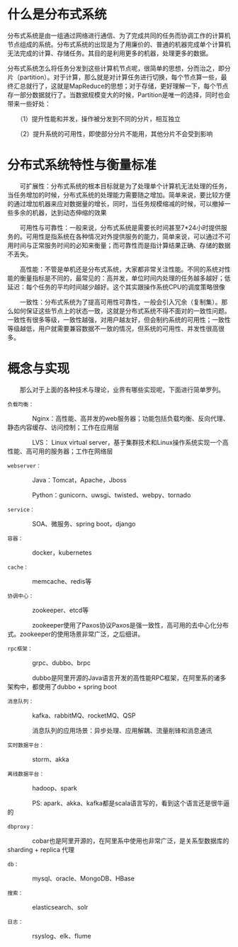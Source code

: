 # 什么是分布式系统

分布式系统是由一组通过网络进行通信、为了完成共同的任务而协调工作的计算机节点组成的系统。分布式系统的出现是为了用廉价的、普通的机器完成单个计算机无法完成的计算、存储任务。其目的是利用更多的机器，处理更多的数据。

分布式系统怎么将任务分发到这些计算机节点呢，很简单的思想，分而治之，即分片（partition）。对于计算，那么就是对计算任务进行切换，每个节点算一些，最终汇总就行了，这就是MapReduce的思想；对于存储，更好理解一下，每个节点存一部分数据就行了。当数据规模变大的时候，Partition是唯一的选择，同时也会带来一些好处：

　　（1）提升性能和并发，操作被分发到不同的分片，相互独立

　　（2）提升系统的可用性，即使部分分片不能用，其他分片不会受到影响

# 分布式系统特性与衡量标准

　　可扩展性：分布式系统的根本目标就是为了处理单个计算机无法处理的任务，当任务增加的时候，分布式系统的处理能力需要随之增加。简单来说，要比较方便的通过增加机器来应对数据量的增长，同时，当任务规模缩减的时候，可以撤掉一些多余的机器，达到动态伸缩的效果

　　可用性与可靠性：一般来说，分布式系统是需要长时间甚至7*24小时提供服务的。可用性是指系统在各种情况对外提供服务的能力，简单来说，可以通过不可用时间与正常服务时间的必知来衡量；而可靠性而是指计算结果正确、存储的数据不丢失。

　　高性能：不管是单机还是分布式系统，大家都非常关注性能。不同的系统对性能的衡量指标是不同的，最常见的：高并发，单位时间内处理的任务越多越好；低延迟：每个任务的平均时间越少越好。这个其实跟操作系统CPU的调度策略很像

　　一致性：分布式系统为了提高可用性可靠性，一般会引入冗余（复制集）。那么如何保证这些节点上的状态一致，这就是分布式系统不得不面对的一致性问题。一致性有很多等级，一致性越强，对用户越友好，但会制约系统的可用性；一致性等级越低，用户就需要兼容数据不一致的情况，但系统的可用性、并发性很高很多。

# 概念与实现

　　那么对于上面的各种技术与理论，业界有哪些实现呢，下面进行简单罗列。

    负载均衡：

　　　　Nginx：高性能、高并发的web服务器；功能包括负载均衡、反向代理、静态内容缓存、访问控制；工作在应用层

　　　　LVS： Linux virtual server，基于集群技术和Linux操作系统实现一个高性能、高可用的服务器；工作在网络层

    webserver：

　　　　Java：Tomcat，Apache，Jboss

　　　　Python：gunicorn、uwsgi、twisted、webpy、tornado

    service：　　

　　　　SOA、微服务、spring boot，django

    容器：

　　　　docker，kubernetes

    cache：

　　　　memcache、redis等

    协调中心：

　　　　zookeeper、etcd等

　　　　zookeeper使用了Paxos协议Paxos是强一致性，高可用的去中心化分布式。zookeeper的使用场景非常广泛，之后细讲。

    rpc框架：

　　　　grpc、dubbo、brpc

　　　　dubbo是阿里开源的Java语言开发的高性能RPC框架，在阿里系的诸多架构中，都使用了dubbo + spring boot

    消息队列：

　　　　kafka、rabbitMQ、rocketMQ、QSP

　　　　消息队列的应用场景：异步处理、应用解耦、流量削锋和消息通讯

    实时数据平台：

　　　　storm、akka

    离线数据平台：

　　　　hadoop、spark

　　　　PS: apark、akka、kafka都是scala语言写的，看到这个语言还是很牛逼的

    dbproxy：

　　　　cobar也是阿里开源的，在阿里系中使用也非常广泛，是关系型数据库的sharding + replica 代理

    db：

　　　　mysql、oracle、MongoDB、HBase

    搜索：

　　　　elasticsearch、solr

    日志：

　　　　rsyslog、elk、flume